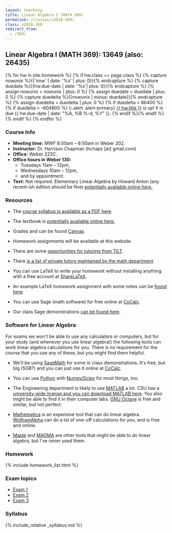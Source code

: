 ```yaml
---
layout: teaching
title: Linear Algebra I (MATH 369)
permalink: /classes/s2018-369/
class: s2018-369
redirect_from:
  - /369/
---
```


## Linear Algebra I (MATH 369): 13649 (also: 26435)

{% for hw in site.homework %}
{% if hw.class == page.class %}
{% capture nowunix %}{{'now' | date: '%s' | plus: 0}}{% endcapture %}
{% capture duedate %}{{hw.due-date | date: '%s'| plus: 0}}{% endcapture %}
{% assign nowunix = nowunix | plus: 0 %}
{% assign duedate = duedate | plus: 0 %}
{% capture duedelta %}{{nowunix | minus: duedate}}{% endcapture %}
{% assign duedelta = duedelta | plus: 0 %}
{% if duedelta < 86400 %}{% if duedelta > -604800 %}
{:.alert .alert-primary}
<a class="alert-link" href="{{ hw.url }}">{{ hw.title }}</a> is up!
It is due {{ hw.due-date | date: "%A, %B %-d, %Y" }}.
{% endif %}{% endif %}{% endif %}
{% endfor %}

### Course Info
+ **Meeting time:** MWF 8:00am &ndash; 8:50am in Weber 202.
+ **Instructor:** Dr. Harrison Chapman (hchaps [at] gmail.com)
+ **Office:** Weber 223C.
+ **Office hours in Weber 130:** 
    + Tuesdays 11am &ndash; 12pm,
    + Wednesdays 10am &ndash; 12pm,
    + and by appointment.
+ **Text:** Not required. Elementary Linear Algebra by Howard Anton (any
recent-ish edition should be fine) [potentially available online
here.](https://warwick.ac.uk/fac/sci/maths/undergrad/ughandbook/content/ma106/elementary_linear_algebra_10th_edition.pdf)

### Resources

+   The
    [course syllabus is available as a PDF here](/static/chapman_369_s18_syllabus.pdf).

+   The textbook is [potentially available online
here.](https://warwick.ac.uk/fac/sci/maths/undergrad/ughandbook/content/ma106/elementary_linear_algebra_10th_edition.pdf) 

+   Grades and can be found [Canvas](https://colostate.instructure.com).

+   Homework assignments will be available at this website.

+   There are some [opportunities for tutoring from TILT](https://tilt.colostate.edu/learning/tutoring/).

+   There
    [is a list of private tutors maintained by the math department](http://www.math.colostate.edu/courses/Tutoring/tutoring.shtml).
    
+   You can use LaTeX to write your homework without installing anything with a free account at [ShareLaTeX](https://www.sharelatex.com).

+   An example LaTeX homework assignment with some notes can be [found here](https://www.sharelatex.com/project/59a6e571cb832f0ec46b419e).

+   You can use Sage (math software) for free online at [CoCalc](https://cocalc.com/).

+   Our class Sage demonstrations [can be found here](https://cocalc.com/projects/234f0df6-9cfe-43e5-a8df-df10a5fcd44c).

### Software for Linear Algebra

For exams we won't be able to use any calculators or computers, but for your study (and whenever you use linear algebra!) the following tools can work linear algebra calculations for you. There is *no* requirement for the course that you use any of these, but you might find them helpful.

+   We'll be using [SageMath](http://www.sagemath.org/) for some in class demonstrations. It's free, but big (5GB?) and you can just use it online at [CoCalc](https://cocalc.com/).

+   You can use [Python](https://www.python.org) with [Numpy/Scipy](http://www.numpy.org/) for most things, too.

+   The Engineering department is likely to use [MATLAB](https://www.engr.colostate.edu/ens/info/software/matlab.html) a lot. CSU has a [university-wide license and you can download MATLAB here](https://www.mathworks.com/academia/tah-portal/colorado-state-university-40638290.html). You also might be able to find it in their computer labs. [GNU Octave](https://www.gnu.org/software/octave/) is free and similar, but not perfect.

+   [Mathematica](https://www.wolfram.com/mathematica/) is an expensive tool that can do linear algebra. [WolframAlpha](http://www.wolframalpha.com/) can do a lot of one-off calculations for you, and is free and online.

+   [Maple](https://www.maplesoft.com/products/maple/) and [MAGMA](http://magma.maths.usyd.edu.au/magma/) are other tools that might be able to do linear algebra, but I've never used them.
  
### Homework

{% include homework_list.html %}

### Exam topics

+   [Exam 1](exams/1-topics/)
+   [Exam 2](exams/2-topics/)
+   [Exam 3](exams/3-topics/)

### Syllabus

{% include_relative _syllabus.md %}
